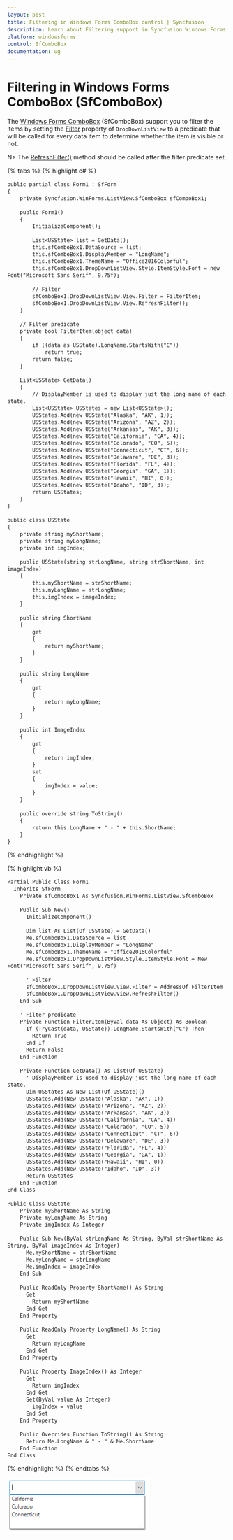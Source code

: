 ```yaml
---
layout: post
title: Filtering in Windows Forms ComboBox control | Syncfusion
description: Learn about Filtering support in Syncfusion Windows Forms ComboBox (SfComboBox) control and more details.
platform: windowsforms
control: SfComboBox
documentation: ug
---
```


# Filtering in Windows Forms ComboBox (SfComboBox)

The [Windows Forms ComboBox](https://www.syncfusion.com/winforms-ui-controls/combobox) (SfComboBox) support you to filter the items by setting the [Filter](https://help.syncfusion.com/cr/windowsforms/Syncfusion.DataSource.DataSource.html#Syncfusion_DataSource_DataSource_Filter) property of `DropDownListView` to a predicate that will be called for every data item to determine whether the item is visible or not.

N> The [RefreshFilter()](https://help.syncfusion.com/cr/windowsforms/Syncfusion.DataSource.DataSource.html#Syncfusion_DataSource_DataSource_RefreshFilter) method should be called after the filter predicate set.

{% tabs %}
{% highlight c# %}

    public partial class Form1 : SfForm 
    {
        private Syncfusion.WinForms.ListView.SfComboBox sfComboBox1;
        
        public Form1()
        {
            InitializeComponent();
            
            List<USState> list = GetData();
            this.sfComboBox1.DataSource = list;
            this.sfComboBox1.DisplayMember = "LongName";
            this.sfComboBox1.ThemeName = "Office2016Colorful";
            this.sfComboBox1.DropDownListView.Style.ItemStyle.Font = new Font("Microsoft Sans Serif", 9.75f);

            // Filter
            sfComboBox1.DropDownListView.View.Filter = FilterItem;
            sfComboBox1.DropDownListView.View.RefreshFilter();
        }

        // Filter predicate
        private bool FilterItem(object data)
        {
            if ((data as USState).LongName.StartsWith("C"))
                return true;
            return false;
        }

        List<USState> GetData()
        {
            // DisplayMember is used to display just the long name of each state.
            List<USState> USStates = new List<USState>();
            USStates.Add(new USState("Alaska", "AK", 1));
            USStates.Add(new USState("Arizona", "AZ", 2));
            USStates.Add(new USState("Arkansas", "AK", 3));
            USStates.Add(new USState("California", "CA", 4));
            USStates.Add(new USState("Colorado", "CO", 5));
            USStates.Add(new USState("Connecticut", "CT", 6));
            USStates.Add(new USState("Delaware", "DE", 3));
            USStates.Add(new USState("Florida", "FL", 4));
            USStates.Add(new USState("Georgia", "GA", 1));
            USStates.Add(new USState("Hawaii", "HI", 0));
            USStates.Add(new USState("Idaho", "ID", 3));
            return USStates;
        }
    }

    public class USState
    {
        private string myShortName;
        private string myLongName;
        private int imgIndex;

        public USState(string strLongName, string strShortName, int imageIndex)
        {
            this.myShortName = strShortName;
            this.myLongName = strLongName;
            this.imgIndex = imageIndex;
        }

        public string ShortName
        {
            get
            {
                return myShortName;
            }
        }

        public string LongName
        {
            get
            {
                return myLongName;
            }
        }

        public int ImageIndex
        {
            get
            {
                return imgIndex;
            }
            set
            {
                imgIndex = value;
            }
        }

        public override string ToString()
        {
            return this.LongName + " - " + this.ShortName;
        }
    }

{% endhighlight %}

{% highlight vb %}

    Partial Public Class Form1
      Inherits SfForm
        Private sfComboBox1 As Syncfusion.WinForms.ListView.SfComboBox

        Public Sub New()
          InitializeComponent()

          Dim list As List(Of USState) = GetData()
          Me.sfComboBox1.DataSource = list
          Me.sfComboBox1.DisplayMember = "LongName"
          Me.sfComboBox1.ThemeName = "Office2016Colorful"
          Me.sfComboBox1.DropDownListView.Style.ItemStyle.Font = New Font("Microsoft Sans Serif", 9.75f)

          ' Filter
          sfComboBox1.DropDownListView.View.Filter = AddressOf FilterItem
          sfComboBox1.DropDownListView.View.RefreshFilter()
        End Sub

        ' Filter predicate
        Private Function FilterItem(ByVal data As Object) As Boolean
          If (TryCast(data, USState)).LongName.StartsWith("C") Then
            Return True
          End If
          Return False
        End Function

        Private Function GetData() As List(Of USState)
          ' DisplayMember is used to display just the long name of each state.
          Dim USStates As New List(Of USState)()
          USStates.Add(New USState("Alaska", "AK", 1))
          USStates.Add(New USState("Arizona", "AZ", 2))
          USStates.Add(New USState("Arkansas", "AK", 3))
          USStates.Add(New USState("California", "CA", 4))
          USStates.Add(New USState("Colorado", "CO", 5))
          USStates.Add(New USState("Connecticut", "CT", 6))
          USStates.Add(New USState("Delaware", "DE", 3))
          USStates.Add(New USState("Florida", "FL", 4))
          USStates.Add(New USState("Georgia", "GA", 1))
          USStates.Add(New USState("Hawaii", "HI", 0))
          USStates.Add(New USState("Idaho", "ID", 3))
          Return USStates
        End Function
    End Class

    Public Class USState
        Private myShortName As String
        Private myLongName As String
        Private imgIndex As Integer

        Public Sub New(ByVal strLongName As String, ByVal strShortName As String, ByVal imageIndex As Integer)
          Me.myShortName = strShortName
          Me.myLongName = strLongName
          Me.imgIndex = imageIndex
        End Sub

        Public ReadOnly Property ShortName() As String
          Get
            Return myShortName
          End Get
        End Property

        Public ReadOnly Property LongName() As String
          Get
            Return myLongName
          End Get
        End Property

        Public Property ImageIndex() As Integer
          Get
            Return imgIndex
          End Get
          Set(ByVal value As Integer)
            imgIndex = value
          End Set
        End Property

        Public Overrides Function ToString() As String
          Return Me.LongName & " - " & Me.ShortName
        End Function
	End Class

{% endhighlight %}
{% endtabs %}

![Filtering_img1](Filtering_images/Filtering_img1.png)
